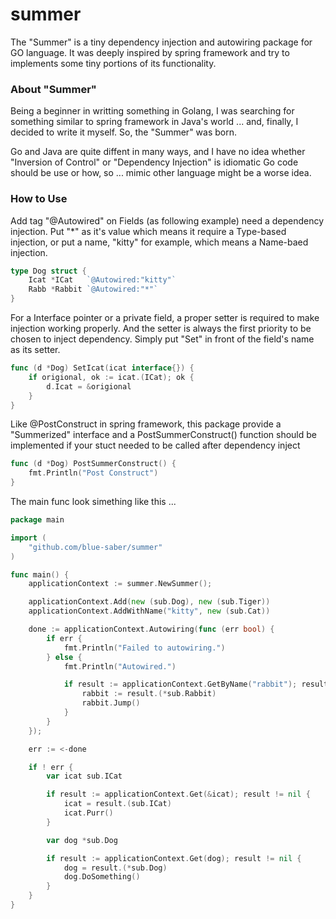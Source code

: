 # summer

The "Summer" is a tiny dependency injection and autowiring package for GO language.
It was deeply inspired by spring framework and try to implements some tiny portions of its functionality.

### About "Summer"

Being a beginner in writting something in Golang,
I was searching for something similar to spring framework in Java's world ... 
and, finally, I decided to write it myself. So, the "Summer" was born.

Go and Java are quite diffent in many ways,
and I have no idea whether "Inversion of Control" or "Dependency Injection"
is idiomatic Go code should be use or how, so ... mimic other language might be a worse idea.

### How to Use
Add tag "@Autowired" on Fields (as following example) need a dependency injection.
Put "*" as it's value which means it require a Type-based injection,
or put a name, "kitty" for example, which means a Name-baed injection.
```go
type Dog struct {
	Icat *ICat   `@Autowired:"kitty"`
	Rabb *Rabbit `@Autowired:"*"`
}
```
For a Interface pointer or a private field, a proper setter is required to make injection working properly.
And the setter is always the first priority to be chosen to inject dependency.
Simply put "Set" in front of the field's name as its setter.
```go
func (d *Dog) SetIcat(icat interface{}) {
	if origional, ok := icat.(ICat); ok {
		d.Icat = &origional
	}
}
```
Like @PostConstruct in spring framework, this package provide a "Summerized" interface and a 
PostSummerConstruct() function should be implemented if your stuct needed to be called
after dependency inject
```go
func (d *Dog) PostSummerConstruct() {
	fmt.Println("Post Construct")
}
```
The main func look simething like this ...
```go
package main

import (
	"github.com/blue-saber/summer"
)

func main() {
	applicationContext := summer.NewSummer();

	applicationContext.Add(new (sub.Dog), new (sub.Tiger))
	applicationContext.AddWithName("kitty", new (sub.Cat))

	done := applicationContext.Autowiring(func (err bool) {
		if err {
			fmt.Println("Failed to autowiring.")
		} else {
			fmt.Println("Autowired.")

			if result := applicationContext.GetByName("rabbit"); result != nil {
				rabbit := result.(*sub.Rabbit)
				rabbit.Jump()
			}
		}
	});

	err := <-done

	if ! err {
		var icat sub.ICat

		if result := applicationContext.Get(&icat); result != nil {
			icat = result.(sub.ICat)
			icat.Purr()
		}

		var dog *sub.Dog

		if result := applicationContext.Get(dog); result != nil {
			dog = result.(*sub.Dog)
			dog.DoSomething()
		}
	}
}
```
